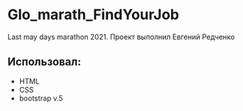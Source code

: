 # Glo_marath_FindYourJob
Last may days marathon 2021.
Проект выполнил Евгений Редченко
## Использовал:
- HTML
- CSS
- bootstrap v.5
